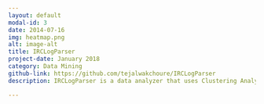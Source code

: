 ```yaml
---
layout: default
modal-id: 3
date: 2014-07-16
img: heatmap.png
alt: image-alt
title: IRCLogParser
project-date: January 2018
category: Data Mining
github-link: https://github.com/tejalwakchoure/IRCLogParser
description: IRCLogParser is a data analyzer that uses Clustering Analysis and Inferential Modeling in order to study user interactions on different levels on the Internet Relay Chat (IRC) networking service and derive local and global communication patterns between users on different channels. It assesses the evolution of a log channel, user statistics, and social structure by modeling Aggregate and Temporal graphs and Heat maps.

---
```

